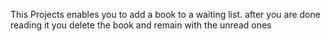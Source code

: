 This Projects enables you to add a book to a waiting list. after you are done reading it you delete the book and remain with the unread ones
